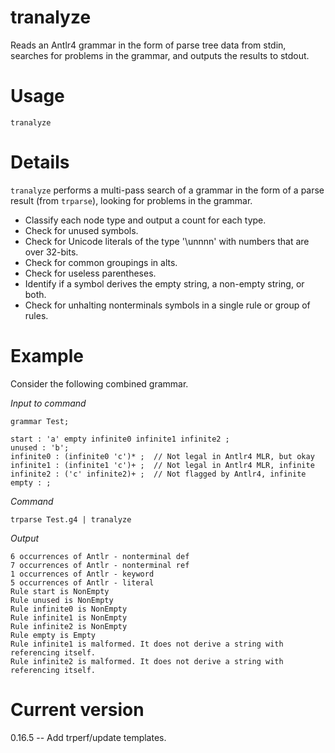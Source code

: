 # tranalyze

Reads an Antlr4 grammar in the form of parse tree data from stdin,
searches for problems in the grammar, and outputs the results to stdout.

# Usage

    tranalyze

# Details

`tranalyze` performs a multi-pass search of a grammar in the
form of a parse result (from `trparse`), looking for problems in the
grammar.

* Classify each node type and output a count for each type.
* Check for unused symbols.
* Check for Unicode literals of the type '\unnnn' with
numbers that are over 32-bits.
* Check for common groupings in alts.
* Check for useless parentheses.
* Identify if a symbol derives the empty string, a non-empty string, or both.
* Check for unhalting nonterminals symbols in a single rule or group of rules.

# Example

Consider the following combined grammar.

_Input to command_

	grammar Test;

	start : 'a' empty infinite0 infinite1 infinite2 ;
	unused : 'b';
	infinite0 : (infinite0 'c')* ;  // Not legal in Antlr4 MLR, but okay
	infinite1 : (infinite1 'c')+ ;  // Not legal in Antlr4 MLR, infinite
	infinite2 : ('c' infinite2)+ ;  // Not flagged by Antlr4, infinite
	empty : ;

_Command_

    trparse Test.g4 | tranalyze

_Output_

	6 occurrences of Antlr - nonterminal def
	7 occurrences of Antlr - nonterminal ref
	1 occurrences of Antlr - keyword
	5 occurrences of Antlr - literal
	Rule start is NonEmpty
	Rule unused is NonEmpty
	Rule infinite0 is NonEmpty
	Rule infinite1 is NonEmpty
	Rule infinite2 is NonEmpty
	Rule empty is Empty
	Rule infinite1 is malformed. It does not derive a string with referencing itself.
	Rule infinite2 is malformed. It does not derive a string with referencing itself.


# Current version

0.16.5 -- Add trperf/update templates.

